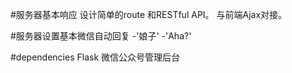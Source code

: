 #服务器基本响应
设计简单的route 和RESTful API。
与前端Ajax对接。

#服务器设置基本微信自动回复
-'娘子'
-'Aha?'

#dependencies
Flask  微信公众号管理后台
